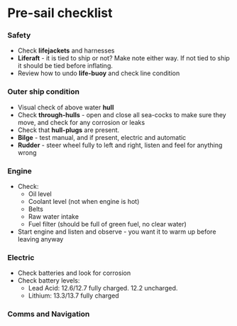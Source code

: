 # Pre-sail checklist
### Safety
- Check **lifejackets** and harnesses
- **Liferaft** - it is tied to ship or not? Make note either way. If not tied to ship it should be tied before inflating.
- Review how to undo **life-buoy** and check line condition

### Outer ship condition
- Visual check of above water **hull**
- Check **through-hulls** - open and close all sea-cocks to make sure they move, and check for any corrosion or leaks
- Check that **hull-plugs** are present.
- **Bilge** - test manual, and if present, electric and automatic
- **Rudder** - steer wheel fully to left and right, listen and feel for anything wrong

### Engine
- Check:
	- Oil level
	- Coolant level (not when engine is hot)
	- Belts
	- Raw water intake
	- Fuel filter (should be full of green fuel, no clear water)
- Start engine and listen and observe - you want it to warm up before leaving anyway

### Electric
- Check batteries and look for corrosion
- Check battery levels:
	- Lead Acid: 12.6/12.7 fully charged. 12.2 uncharged.
	- Lithium: 13.3/13.7 fully charged

### Comms and Navigation
